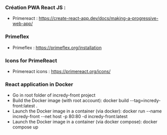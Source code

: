 ### Création PWA React JS :

- Primereact : https://create-react-app.dev/docs/making-a-progressive-web-app/

### Primeflex

- Primeflex : https://primeflex.org/installation

### Icons for PrimeReact

- Primereact icons : https://primereact.org/icons/

### React application in Docker

- Go in root folder of incredy-front project
- Build the Docker image (with root account): docker build --tag=incredy-front:latest .
- Launch the Docker image in a container (via docker): docker run --name incredy-front --net host -p 80:80 -d incredy-front:latest
- Launch the Docker image in a container (via docker compose): docker compose up
